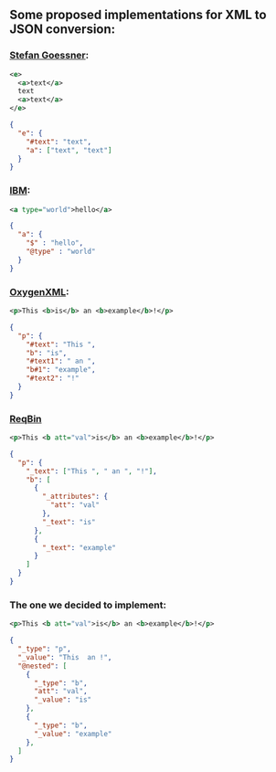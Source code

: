 ﻿## Some proposed implementations for XML to JSON conversion:

### [Stefan Goessner](https://www.xml.com/pub/a/2006/05/31/converting-between-xml-and-json.html):
```xml
<e> 
  <a>text</a> 
  text 
  <a>text</a> 
</e>
```
```json
{
  "e": { 
    "#text": "text",
    "a": ["text", "text"] 
  }
}
```

### [IBM](https://www.ibm.com/docs/en/acvfc?topic=policies-xml-json-xml-json):
```xml
<a type="world">hello</a>
```

```json
{ 
  "a": { 
    "$" : "hello", 
    "@type" : "world" 
  } 
}
```

### [OxygenXML](https://www.oxygenxml.com/doc/versions/25.1/ug-editor/topics/convert-XML-to-JSON-x-tools.html):
```xml
<p>This <b>is</b> an <b>example</b>!</p>
```
```json
{
  "p": {
    "#text": "This ",
    "b": "is",
    "#text1": " an ",
    "b#1": "example",
    "#text2": "!"
  }
}
```

### [ReqBin](https://reqbin.com/xml-to-json)
```xml
<p>This <b att="val">is</b> an <b>example</b>!</p>
```
```json
{
  "p": {
    "_text": ["This ", " an ", "!"],
    "b": [
      {
        "_attributes": {
          "att": "val"
        },
        "_text": "is"
      }, 
      {
        "_text": "example"
      }
    ]
  }
}
```

### The one we decided to implement:
```xml
<p>This <b att="val">is</b> an <b>example</b>!</p>
```
```json
{
  "_type": "p", 
  "_value": "This  an !",
  "@nested": [
    {
      "_type": "b",
      "att": "val",
      "_value": "is"
    },
    {
      "_type": "b",
      "_value": "example"
    },
  ]
}
```